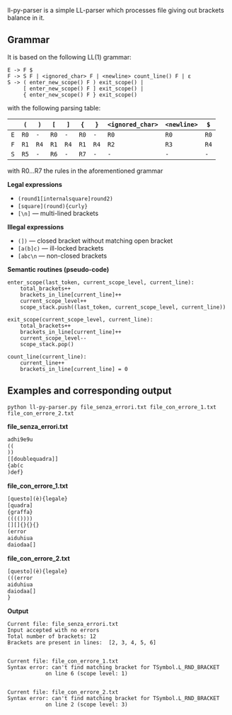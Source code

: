 ll-py-parser is a simple LL-parser which processes file giving out brackets balance in it.

## Grammar

It is based on the following LL(1) grammar:

    E -> F $ 
	F -> S F | <ignored_char> F | <newline> count_line() F | ε
    S -> ( enter_new_scope() F ) exit_scope() | 
         [ enter_new_scope() F ] exit_scope() | 
         { enter_new_scope() F } exit_scope()

with the following parsing table:

|       | `(`    | `)`    | `[`    | `]`    | `{`    | `}`    | `<ignored_char>`   | `<newline>`   |    `$`    |
| ----- | ------ | ------ | ------ | ------ | ------ | ------ | ------------------ | ------------- | --------- |
| `E` | `R0` | `-` | `R0` | `-` | `R0` | `-` |		`R0`		|		`R0`		|	`R0`	|
| `F` | `R1` | `R4` | `R1` | `R4` | `R1` | `R4` |		`R2`		|		`R3`		|	`R4`    |
| `S` | `R5` | `-`  | `R6` | `-`  | `R7` | `-`  |		`-`			|		`-`         |	`-`	|


with R0...R7 the rules in the aforementioned grammar

**Legal expressions**

- ```(round1[internalsquare]round2)```
- ```[square](round){curly}```
- ```[\n]``` — multi-lined brackets

**Illegal expressions**

- `(])` — closed bracket without matching open bracket
- `[a(b]c)` — ill-locked brackets
- `[abc\n` — non-closed brackets

**Semantic routines (pseudo-code)**

    enter_scope(last_token, current_scope_level, current_line):
        total_brackets++
        brackets_in_line[current_line]++
        current_scope_level++
        scope_stack.push((last_token, current_scope_level, current_line))
        
    exit_scope(current_scope_level, current_line):
        total_brackets++
        brackets_in_line[current_line]++
        current_scope_level--
        scope_stack.pop()
    
    count_line(current_line):
        current_line++
        brackets_in_line[current_line] = 0

## Examples and corresponding output

    python ll-py-parser.py file_senza_errori.txt file_con_errore_1.txt file_con_errore_2.txt

**file_senza_errori.txt**

~~~~ {.txt .numberLines startFrom="1"}
adhi9e9u
((
))
[[doublequadra]]
{ab(c
)def}
~~~~

**file_con_errore_1.txt**

~~~~ {.txt .numberLines startFrom="1"}
[questo](è){legale}
[quadra]
{graffa}
(((())))
[][]{}{}{}
(error
aiduhiua
daiodaa[]
~~~~

**file_con_errore_2.txt**

~~~~ {.txt .numberLines startFrom="1"}
[questo](è){legale}
(((error
aiduhiua
daiodaa[]
}
~~~~


**Output**
```
Current file: file_senza_errori.txt
Input accepted with no errors
Total number of brackets: 12
Brackets are present in lines:  [2, 3, 4, 5, 6]


Current file: file_con_errore_1.txt
Syntax error: can't find matching bracket for TSymbol.L_RND_BRACKET 
            on line 6 (scope level: 1)


Current file: file_con_errore_2.txt
Syntax error: can't find matching bracket for TSymbol.L_RND_BRACKET 
            on line 2 (scope level: 3)
```



